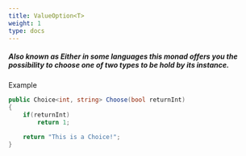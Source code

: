 ```yaml
---
title: ValueOption<T>
weight: 1
type: docs
---
```


##### Also known as Either in some languages this monad offers you the possibility to choose one of two types to be hold by its instance.

Example

```c# {filename="choice.cs"}
public Choice<int, string> Choose(bool returnInt)
{
    if(returnInt)
        return 1;

    return "This is a Choice!";
}
```
